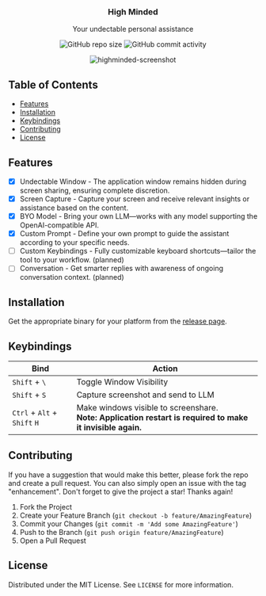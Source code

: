 <div align="center">
  <h3 align="center">High Minded</h3>
  <p align="center">
    Your undectable personal assistance
  </p>
  <p align="center">
    <img alt="GitHub repo size" src="https://img.shields.io/github/repo-size/tuxdotrs/highminded">
    <img alt="GitHub commit activity" src="https://img.shields.io/github/commit-activity/m/tuxdotrs/highminded">
  </p>
</div>

<div align="center">
  <img alt="highminded-screenshot" src="https://github.com/user-attachments/assets/eca4624f-9194-4c02-8e72-b42979c23cb5" />
</div>

<!-- TABLE OF CONTENTS -->
## Table of Contents
- [Features](#features)
- [Installation](#installation)
- [Keybindings](#keybindings)
- [Contributing](#contributing)
- [License](#license)

<!-- FEATURES -->
## Features
- [x] Undectable Window - The application window remains hidden during screen sharing, ensuring complete discretion.
- [x] Screen Capture - Capture your screen and receive relevant insights or assistance based on the content.
- [x] BYO Model - Bring your own LLM—works with any model supporting the OpenAI-compatible API.
- [x] Custom Prompt - Define your own prompt to guide the assistant according to your specific needs.
- [ ] Custom Keybindings - Fully customizable keyboard shortcuts—tailor the tool to your workflow. (planned)
- [ ] Conversation - Get smarter replies with awareness of ongoing conversation context. (planned)

<!-- INSTALLATION -->
## Installation
Get the appropriate binary for your platform from the [release page](https://github.com/tuxdotrs/highminded/releases).

<!-- KEYBINDINGS -->
## Keybindings

| Bind | Action                                                                                                         |
| ---- |----------------------------------------------------------------------------------------------------------------|
| `Shift` + `\` | Toggle Window Visibility                                                                                       |
| `Shift` + `S` | Capture screenshot and send to LLM                                                                             |
| `Ctrl` + `Alt` + `Shift`  `H` | Make windows visible to screenshare.<br> **Note: Application restart is required to make it invisible again.** |

<!-- CONTRIBUTING -->
## Contributing
If you have a suggestion that would make this better, please fork the repo and create a pull request. You can also simply open an issue with the tag "enhancement".
Don't forget to give the project a star! Thanks again!

1. Fork the Project
2. Create your Feature Branch (`git checkout -b feature/AmazingFeature`)
3. Commit your Changes (`git commit -m 'Add some AmazingFeature'`)
4. Push to the Branch (`git push origin feature/AmazingFeature`)
5. Open a Pull Request

<!-- LICENSE -->
## License

Distributed under the MIT License. See `LICENSE` for more information.
